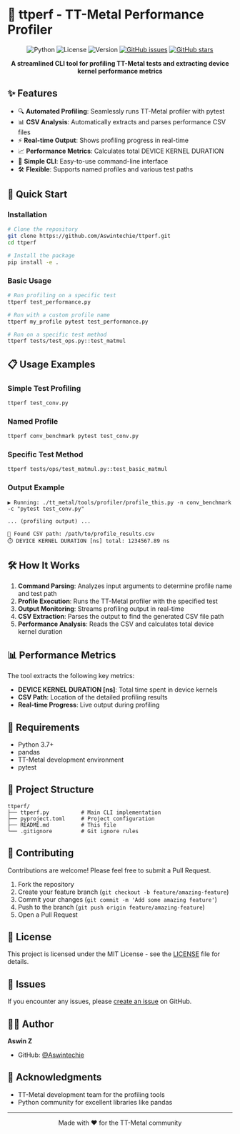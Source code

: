 # 🚀 ttperf - TT-Metal Performance Profiler

<div align="center">

![Python](https://img.shields.io/badge/python-3.7+-blue.svg)
![License](https://img.shields.io/badge/license-MIT-green.svg)
![Version](https://img.shields.io/badge/version-0.1.0-orange.svg)
[![GitHub issues](https://img.shields.io/github/issues/Aswintechie/ttperf)](https://github.com/Aswintechie/ttperf/issues)
[![GitHub stars](https://img.shields.io/github/stars/Aswintechie/ttperf)](https://github.com/Aswintechie/ttperf/stargazers)

**A streamlined CLI tool for profiling TT-Metal tests and extracting device kernel performance metrics**

</div>

## ✨ Features

- 🔍 **Automated Profiling**: Seamlessly runs TT-Metal profiler with pytest
- 📊 **CSV Analysis**: Automatically extracts and parses performance CSV files
- ⚡ **Real-time Output**: Shows profiling progress in real-time
- 📈 **Performance Metrics**: Calculates total DEVICE KERNEL DURATION
- 🎯 **Simple CLI**: Easy-to-use command-line interface
- 🛠️ **Flexible**: Supports named profiles and various test paths

## 🚀 Quick Start

### Installation

```bash
# Clone the repository
git clone https://github.com/Aswintechie/ttperf.git
cd ttperf

# Install the package
pip install -e .
```

### Basic Usage

```bash
# Run profiling on a specific test
ttperf test_performance.py

# Run with a custom profile name
ttperf my_profile pytest test_performance.py

# Run on a specific test method
ttperf tests/test_ops.py::test_matmul
```

## 📋 Usage Examples

### Simple Test Profiling
```bash
ttperf test_conv.py
```

### Named Profile
```bash
ttperf conv_benchmark pytest test_conv.py
```

### Specific Test Method
```bash
ttperf tests/ops/test_matmul.py::test_basic_matmul
```

### Output Example
```
▶️ Running: ./tt_metal/tools/profiler/profile_this.py -n conv_benchmark -c "pytest test_conv.py"

... (profiling output) ...

📁 Found CSV path: /path/to/profile_results.csv
⏱️ DEVICE KERNEL DURATION [ns] total: 1234567.89 ns
```

## 🛠️ How It Works

1. **Command Parsing**: Analyzes input arguments to determine profile name and test path
2. **Profile Execution**: Runs the TT-Metal profiler with the specified test
3. **Output Monitoring**: Streams profiling output in real-time
4. **CSV Extraction**: Parses the output to find the generated CSV file path
5. **Performance Analysis**: Reads the CSV and calculates total device kernel duration

## 📊 Performance Metrics

The tool extracts the following key metrics:

- **DEVICE KERNEL DURATION [ns]**: Total time spent in device kernels
- **CSV Path**: Location of the detailed profiling results
- **Real-time Progress**: Live output during profiling

## 🔧 Requirements

- Python 3.7+
- pandas
- TT-Metal development environment
- pytest

## 📁 Project Structure

```
ttperf/
├── ttperf.py          # Main CLI implementation
├── pyproject.toml     # Project configuration
├── README.md          # This file
└── .gitignore         # Git ignore rules
```

## 🤝 Contributing

Contributions are welcome! Please feel free to submit a Pull Request.

1. Fork the repository
2. Create your feature branch (`git checkout -b feature/amazing-feature`)
3. Commit your changes (`git commit -m 'Add some amazing feature'`)
4. Push to the branch (`git push origin feature/amazing-feature`)
5. Open a Pull Request

## 📝 License

This project is licensed under the MIT License - see the [LICENSE](LICENSE) file for details.

## 🐛 Issues

If you encounter any issues, please [create an issue](https://github.com/Aswintechie/ttperf/issues) on GitHub.

## 👨‍💻 Author

**Aswin Z**
- GitHub: [@Aswintechie](https://github.com/Aswintechie)

## 🌟 Acknowledgments

- TT-Metal development team for the profiling tools
- Python community for excellent libraries like pandas

---

<div align="center">
Made with ❤️ for the TT-Metal community
</div> 